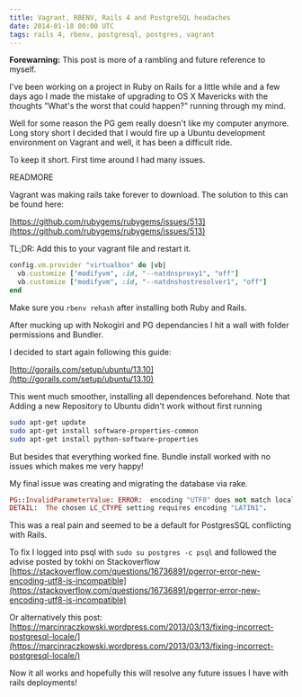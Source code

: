 ```yaml
---
title: Vagrant, RBENV, Rails 4 and PostgreSQL headaches
date: 2014-01-18 00:00 UTC
tags: rails 4, rbenv, postgresql, postgres, vagrant
---
```


**Forewarning:** This post is more of a rambling and future reference to myself.

I've been working on a project in Ruby on Rails for a little while and a few days ago I made the mistake of upgrading to OS X Mavericks with the thoughts "What's the worst that could happen?" running through my mind.

Well for some reason the PG gem really doesn't like my computer anymore.  Long story short I decided that I would fire up a Ubuntu development environment on Vagrant and well, it has been a difficult ride.

To keep it short.  First time around I had many issues.

READMORE

Vagrant was making rails take forever to download.  The solution to this can be found here:

[https://github.com/rubygems/rubygems/issues/513](https://github.com/rubygems/rubygems/issues/513)

TL;DR: Add this to your vagrant file and restart it.

```ruby
config.vm.provider "virtualbox" do |vb|
  vb.customize ["modifyvm", :id, "--natdnsproxy1", "off"]
  vb.customize ["modifyvm", :id, "--natdnshostresolver1", "off"]
end
```

Make sure you ```rbenv rehash``` after installing both Ruby and Rails.

After mucking up with Nokogiri and PG dependancies I hit a wall with folder permissions and Bundler.

I decided to start again following this guide:

[http://gorails.com/setup/ubuntu/13.10](http://gorails.com/setup/ubuntu/13.10)

This went much smoother, installing all dependences beforehand.  Note that Adding a new Repository to Ubuntu didn't work without first running

```bash
sudo apt-get update
sudo apt-get install software-properties-common
sudo apt-get install python-software-properties
```

But besides that everything worked fine. Bundle install worked with no issues which makes me very happy!

My final issue was creating and migrating the database via rake.  

```ruby
PG::InvalidParameterValue: ERROR:  encoding "UTF8" does not match locale "en_US"
DETAIL:  The chosen LC_CTYPE setting requires encoding "LATIN1".
```

This was a real pain and seemed to be a default for PostgresSQL conflicting with Rails.

To fix I logged into psql with ```sudo su postgres -c psql``` and followed the advise posted by tokhi on Stackoverflow [https://stackoverflow.com/questions/16736891/pgerror-error-new-encoding-utf8-is-incompatible](https://stackoverflow.com/questions/16736891/pgerror-error-new-encoding-utf8-is-incompatible)

Or alternatively this post: [https://marcinraczkowski.wordpress.com/2013/03/13/fixing-incorrect-postgresql-locale/](https://marcinraczkowski.wordpress.com/2013/03/13/fixing-incorrect-postgresql-locale/)

Now it all works and hopefully this will resolve any future issues I have with rails deployments!

